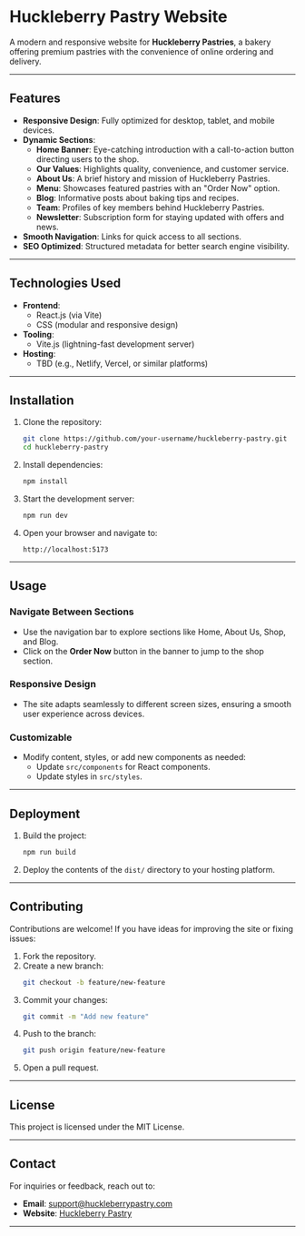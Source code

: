# **Huckleberry Pastry Website**

A modern and responsive website for **Huckleberry Pastries**, a bakery offering premium pastries with the convenience of online ordering and delivery.

---

## **Features**
- **Responsive Design**: Fully optimized for desktop, tablet, and mobile devices.
- **Dynamic Sections**:
    - **Home Banner**: Eye-catching introduction with a call-to-action button directing users to the shop.
    - **Our Values**: Highlights quality, convenience, and customer service.
    - **About Us**: A brief history and mission of Huckleberry Pastries.
    - **Menu**: Showcases featured pastries with an "Order Now" option.
    - **Blog**: Informative posts about baking tips and recipes.
    - **Team**: Profiles of key members behind Huckleberry Pastries.
    - **Newsletter**: Subscription form for staying updated with offers and news.
- **Smooth Navigation**: Links for quick access to all sections.
- **SEO Optimized**: Structured metadata for better search engine visibility.

---

## **Technologies Used**
- **Frontend**:
    - React.js (via Vite)
    - CSS (modular and responsive design)
- **Tooling**:
    - Vite.js (lightning-fast development server)
- **Hosting**:
    - TBD (e.g., Netlify, Vercel, or similar platforms)

---

## **Installation**

1. Clone the repository:
   ```bash
   git clone https://github.com/your-username/huckleberry-pastry.git
   cd huckleberry-pastry
   ```

2. Install dependencies:
   ```bash
   npm install
   ```

3. Start the development server:
   ```bash
   npm run dev
   ```

4. Open your browser and navigate to:
   ```
   http://localhost:5173
   ```
---

## **Usage**

### **Navigate Between Sections**
- Use the navigation bar to explore sections like Home, About Us, Shop, and Blog.
- Click on the **Order Now** button in the banner to jump to the shop section.

### **Responsive Design**
- The site adapts seamlessly to different screen sizes, ensuring a smooth user experience across devices.

### **Customizable**
- Modify content, styles, or add new components as needed:
    - Update `src/components` for React components.
    - Update styles in `src/styles`.

---

## **Deployment**
1. Build the project:
   ```bash
   npm run build
   ```

2. Deploy the contents of the `dist/` directory to your hosting platform.

---

## **Contributing**
Contributions are welcome! If you have ideas for improving the site or fixing issues:
1. Fork the repository.
2. Create a new branch:
   ```bash
   git checkout -b feature/new-feature
   ```
3. Commit your changes:
   ```bash
   git commit -m "Add new feature"
   ```
4. Push to the branch:
   ```bash
   git push origin feature/new-feature
   ```
5. Open a pull request.

---

## **License**
This project is licensed under the MIT License.

---

## **Contact**
For inquiries or feedback, reach out to:
- **Email**: support@huckleberrypastry.com
- **Website**: [Huckleberry Pastry](#)

---

